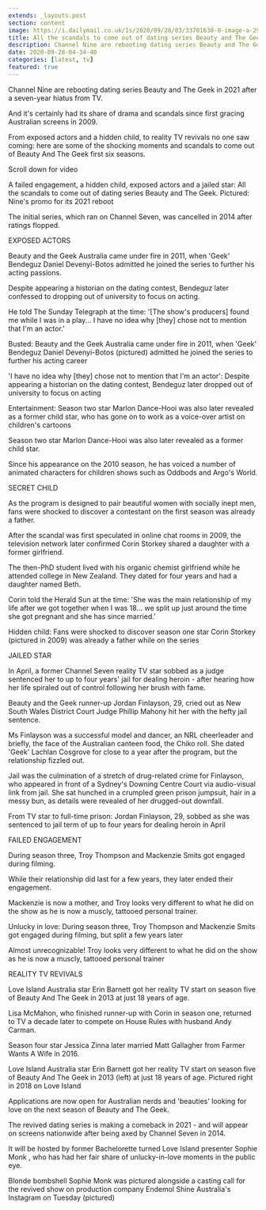 ```yaml
---
extends: _layouts.post
section: content
image: https://i.dailymail.co.uk/1s/2020/09/28/03/33701638-0-image-a-29_1601260454324.jpg 
title: All the scandals to come out of dating series Beauty and The Geek 
description: Channel Nine are rebooting dating series Beauty and The Geek in 2021 after a seven-year hiatus from TV.   
date: 2020-09-28-04-34-40 
categories: [latest, tv] 
featured: true 
--- 
```

Channel Nine are rebooting dating series Beauty and The Geek in 2021 after a seven-year hiatus from TV.  

And it's certainly had its share of drama and scandals since first gracing Australian screens in 2009.

From exposed actors and a hidden child, to reality TV revivals no one saw coming: here are some of the shocking moments and scandals to come out of Beauty And The Geek first six seasons. 

Scroll down for video 

A failed engagement, a hidden child, exposed actors and a jailed star: All the scandals to come out of dating series Beauty and The Geek. Pictured: Nine's promo for its 2021 reboot

The initial series, which ran on Channel Seven, was cancelled in 2014 after ratings flopped. 

EXPOSED ACTORS

Beauty and the Geek Australia came under fire in 2011, when 'Geek' Bendeguz Daniel Devenyi-Botos admitted he joined the series to further his acting passions.

Despite appearing a historian on the dating contest, Bendeguz later confessed to dropping out of university to focus on acting. 

He told The Sunday Telegraph at the time: '[The show's producers] found me while I was in a play... I have no idea why [they] chose not to mention that I'm an actor.' 

Busted: Beauty and the Geek Australia came under fire in 2011, when 'Geek' Bendeguz Daniel Devenyi-Botos (pictured) admitted he joined the series to further his acting career

'I have no idea why [they] chose not to mention that I'm an actor': Despite appearing a historian on the dating contest, Bendeguz later dropped out of university to focus on acting

Entertainment: Season two star Marlon Dance-Hooi was also later revealed as a former child star, who has gone on to work as a voice-over artist on children's cartoons

Season two star Marlon Dance-Hooi was also later revealed as a former child star.

Since his appearance on the 2010 season, he has voiced a number of animated characters for children shows such as Oddbods and Argo's World.

SECRET CHILD

As the program is designed to pair beautiful women with socially inept men, fans were shocked to discover a contestant on the first season was already a father.   

After the scandal was first speculated in online chat rooms in 2009, the television network later confirmed Corin Storkey shared a daughter with a former girlfriend. 

The then-PhD student lived with his organic chemist girlfriend while he attended college in New Zealand. They dated for four years and had a daughter named Beth.

Corin told the Herald Sun at the time: 'She was the main relationship of my life after we got together when I was 18... we split up just around the time she got pregnant and she has since married.' 

Hidden child: Fans were shocked to discover season one star Corin Storkey (pictured in 2009) was already a father while on the series

JAILED STAR 

In April, a former Channel Seven reality TV star sobbed as a judge sentenced her to up to four years' jail for dealing heroin - after hearing how her life spiraled out of control following her brush with fame.

Beauty and the Geek runner-up Jordan Finlayson, 29, cried out as New South Wales District Court Judge Phillip Mahony hit her with the hefty jail sentence.

Ms Finlayson was a successful model and dancer, an NRL cheerleader and briefly, the face of the Australian canteen food, the Chiko roll. She dated 'Geek' Lachlan Cosgrove for close to a year after the program, but the relationship fizzled out.

Jail was the culmination of a stretch of drug-related crime for Finlayson, who appeared in front of a Sydney's Downing Centre Court via audio-visual link from jail. She sat hunched in a crumpled green prison jumpsuit, hair in a messy bun, as details were revealed of her drugged-out downfall.

From TV star to full-time prison: Jordan Finlayson, 29, sobbed as she was sentenced to jail term of up to four years for dealing heroin in April

FAILED ENGAGEMENT 

During season three, Troy Thompson and Mackenzie Smits got engaged during filming. 

While their relationship did last for a few years, they later ended their engagement. 

Mackenzie is now a mother, and Troy looks very different to what he did on the show as he is now a muscly, tattooed personal trainer.  

Unlucky in love: During season three, Troy Thompson and Mackenzie Smits got engaged during filming, but split a few years later

Almost unrecognizable! Troy looks very different to what he did on the show as he is now a muscly, tattooed personal trainer

REALITY TV REVIVALS 

Love Island Australia star Erin Barnett got her reality TV start on season five of Beauty And The Geek in 2013 at just 18 years of age.

Lisa McMahon, who finished runner-up with Corin in season one, returned to TV a decade later to compete on House Rules with husband Andy Carman.

Season four star Jessica Zinna later married Matt Gallagher from Farmer Wants A Wife in 2016. 

Love Island Australia star Erin Barnett got her reality TV start on season five of Beauty And The Geek in 2013 (left) at just 18 years of age. Pictured right in 2018 on Love Island

Applications are now open for Australian nerds and 'beauties' looking for love on the next season of Beauty and The Geek.

The revived dating series is making a comeback in 2021 - and will appear on screens nationwide after being axed by Channel Seven in 2014.

It will be hosted by former Bachelorette turned Love Island presenter Sophie Monk , who has had her fair share of unlucky-in-love moments in the public eye.  

Blonde bombshell Sophie Monk was pictured alongside a casting call for the revived show on production company Endemol Shine Australia's Instagram on Tuesday (pictured)

